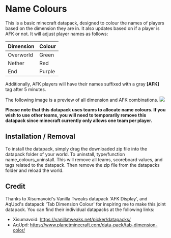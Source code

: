 # Name Colours
This is a basic minecraft datapack, designed to colour the names of players based on the dimension they are in. It also updates based on if a player is AFK or not. It will adjust player names as follows:

| Dimension | Colour    |
------------|-----------|
| Overworld | Green     |
| Nether    | Red       |
| End       | Purple    |

Additionally, AFK players will have their names suffixed with a gray **\[AFK]** tag after 5 minutes.

The following image is a preview of all dimension and AFK combinations.
![](https://i.imgur.com/m3Hjg2F.png)

**Please note that this datapack uses teams to allocate name colours. If you wish to use other teams, you will need to temporarily remove this datapack since minecraft currently only allows one team per player.**

## Installation / Removal
To install the datapack, simply drag the downloaded zip file into the datapack folder of your world.
To uninstall, type/function name_colours_uninstall. This will remove all teams, scoreboard values, and tags related to the datapack. Then remove the zip file from the datapacks folder and reload the world.

## Credit
Thanks to Xisumavoid's Vanilla Tweaks datapack 'AFK Display', and AqUpd's datapack 'Tab Dimension Colour' for inspiring me to make this joint datapack. You can find their individual datapacks at the following links:
- Xisumavoid: https://vanillatweaks.net/picker/datapacks/
- AqUpd: https://www.planetminecraft.com/data-pack/tab-dimension-color/

